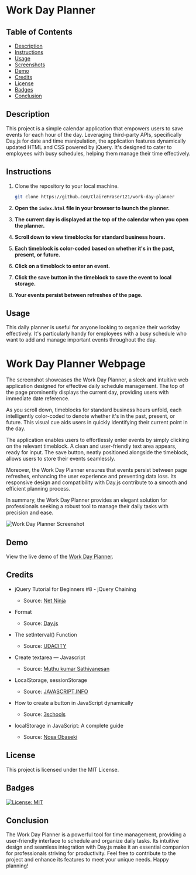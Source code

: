 # Work Day Planner

## Table of Contents

- [Description](#description)
- [Instructions](#instructions)
- [Usage](#usage)
- [Screenshots](#work-day-planner-webpage)
- [Demo](#demo)
- [Credits](#credits)
- [License](#license)
- [Badges](#badges)
- [Conclusion](#conclusion)

## Description

This project is a simple calendar application that empowers users to save events for each hour of the day. Leveraging third-party APIs, specifically Day.js for date and time manipulation, the application features dynamically updated HTML and CSS powered by jQuery. It's designed to cater to employees with busy schedules, helping them manage their time effectively.

## Instructions

1. Clone the repository to your local machine.

   ```bash
   git clone https://github.com/ClaireFraser121/work-day-planner

1. **Open the `index.html` file in your browser to launch the planner.**

2. **The current day is displayed at the top of the calendar when you open the planner.**

3. **Scroll down to view timeblocks for standard business hours.**

4. **Each timeblock is color-coded based on whether it's in the past, present, or future.**

5. **Click on a timeblock to enter an event.**

6. **Click the save button in the timeblock to save the event to local storage.**

7. **Your events persist between refreshes of the page.**

## Usage

This daily planner is useful for anyone looking to organize their workday effectively. It's particularly handy for employees with a busy schedule who want to add and manage important events throughout the day.

# Work Day Planner Webpage

The screenshot showcases the Work Day Planner, a sleek and intuitive web application designed for effective daily schedule management. The top of the page prominently displays the current day, providing users with immediate date reference.

As you scroll down, timeblocks for standard business hours unfold, each intelligently color-coded to denote whether it's in the past, present, or future. This visual cue aids users in quickly identifying their current point in the day.

The application enables users to effortlessly enter events by simply clicking on the relevant timeblock. A clean and user-friendly text area appears, ready for input. The save button, neatly positioned alongside the timeblock, allows users to store their events seamlessly.

Moreover, the Work Day Planner ensures that events persist between page refreshes, enhancing the user experience and preventing data loss. Its responsive design and compatibility with Day.js contribute to a smooth and efficient planning process.

In summary, the Work Day Planner provides an elegant solution for professionals seeking a robust tool to manage their daily tasks with precision and ease.

![Work Day Planner Screenshot](./assets/images/work-day-scheduler.png)

## Demo

View the live demo of the [Work Day Planner](<https://clairefraser121.github.io/work-day-planner/>).

## Credits

- jQuery Tutorial for Beginners #8 - jQuery Chaining
  - Source: [Net Ninja]( https://www.youtube.com/watch?v=u_srpc8P4H8)

- Format
  - Source: [Day.js]( https://day.js.org/docs/en/display/format)

- The setInterval() Function
  - Source: [UDACITY]( https://www.udacity.com/blog/2021/04/javascript-timers-wait-functions.html)

- Create textarea — Javascript
  - Source: [Muthu kumar Sathiyanesan]( https://medium.com/@muthurishi84/to-create-a-textarea-element-in-javascript-you-can-use-the-document-createelement-method-2f7a089ebbfc)

- LocalStorage, sessionStorage
  - Source: [JAVASCRIPT.INFO]( https://javascript.info/localstorage)

- How to create a button in JavaScript dynamically
  - Source: [3schools]( https://www.3schools.in/2021/11/how-to-create-button-in-javascript.html)

- localStorage in JavaScript: A complete guide
  - Source: [Nosa Obaseki]( https://blog.logrocket.com/localstorage-javascript-complete-guide/#:~:text=removeItem()%20%3A%20Remove%20an%20item,Clear%20all%20data%20from%20localStorage)

## License

This project is licensed under the MIT License.

## Badges

[![License: MIT](https://img.shields.io/badge/License-MIT-yellow.svg)](https://opensource.org/licenses/MIT)

## Conclusion

The Work Day Planner is a powerful tool for time management, providing a user-friendly interface to schedule and organize daily tasks. Its intuitive design and seamless integration with Day.js make it an essential companion for professionals striving for productivity. Feel free to contribute to the project and enhance its features to meet your unique needs. Happy planning!

